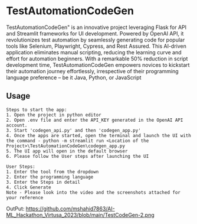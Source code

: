 # TestAutomationCodeGen

TestAutomationCodeGen" is an innovative project leveraging Flask for API  and Streamlit frameworks for UI development. Powered by OpenAI API, it revolutionizes test automation by seamlessly generating code for popular tools like Selenium, Playwright, Cypress, and Rest Assured. This AI-driven application eliminates manual scripting, reducing the learning curve and effort for automation beginners. With a remarkable 50% reduction in script development time, TestAutomationCodeGen empowers novices to kickstart their automation journey effortlessly, irrespective of their programming language preference – be it Java, Python, or JavaScript


## Usage

```
Steps to start the app:
1. Open the project in python editor
2. Open .env file and enter the API_KEY generated in the OpenAI API account.
3. Start 'codegen_api.py' and then 'codegen_app.py' 
4. Once the apps are started, open the terminal and launch the UI with the command - python -m streamlit run <Location of the Project>\TestAutomationCodeGen\codegen_app.py
5. The UI app will open in the default browser
6. Please follow the User steps after launching the UI
```

```
User Steps:
1. Enter the tool from the dropdown
2. Enter the programming language
3. Enter the Steps in detail
4. Click Generate
Note - Please look into the video and the screenshots attached for your reference
```
OutPut:
https://github.com/mshahid7863/AI-ML_Hackathon_Virtusa_2023/blob/main/TestCodeGen-2.png



